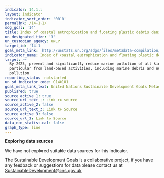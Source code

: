 ```yaml
---
indicator: 14.1.1
layout: indicator
indicator_sort_order: '0010'
permalink: /14-1-1/
sdg_goal: '14'
title: Index of coastal eutrophication and floating plastic debris density
un_designated_tier: '3'
un_custodian_agency: UNEP
target_id: '14.1'
goal_meta_link: 'http://unstats.un.org/sdgs/files/metadata-compilation/Metadata-Goal-14.pdf'
indicator_name: Index of coastal eutrophication and floating plastic debris density
target: >-
  By 2025, prevent and significantly reduce marine pollution of all kinds, in
  particular from land-based activities, including marine debris and nutrient
  pollution
reporting_status: notstarted
un_sd_indicator_code: C140101
goal_meta_link_text: United Nations Sustainable Development Goals Metadata (pdf 288kB)
published: true
source_active_1: true
source_url_text_1: Link to Source
source_active_2: false
source_url_text_2: Link to Source
source_active_3: false
source_url_3: Link to Source
data_non_statistical: false
graph_type: line
---
```

**Exploring data sources**

We have not explored suitable data sources for this indicator. 

The Sustainable Development Goals is a collaborative project, if you have any feedback or suggestions for data please contact us at <SustainableDevelopment@ons.gov.uk>
